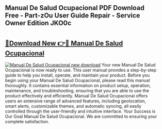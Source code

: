 ## Manual De Salud Ocupacional PDF Download Free - Part-zOu User Guide Repair - Service Owner Edition JKO0c

# <h2><a href="http://bc34690.oget.top/?id=Manual+De+Salud+Ocupacional">🔗Download New 👉🔴 Manual De Salud Ocupacional</a></h2>

[![Manual De Salud Ocupacional new download](https://i.imgur.com/5g1atiW.png)](http://bc34690.oget.top/?id=Manual+De+Salud+Ocupacional)
Your new Manual De Salud Ocupacional is now ready to use. This user manual provides a step-by-step guide to help you install, operate, and maintain your product. Before you begin using your Manual De Salud Ocupacional, please read this manual thoroughly. It contains essential information on product setup, operation, maintenance, and troubleshooting, ensuring that you are able to use the product effectively and efficiently. Manual De Salud Ocupacional offers users an extensive range of advanced features, including geolocation, smart alerts, customizable themes, and automatic syncing, all easily controlled through the user-friendly and intuitive interface. Your Success is Our Goal Manual De Salud Ocupacional. We are committed to ensuring your complete satisfaction.
